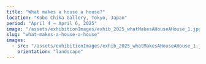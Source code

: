 ```yaml
---
title: "What makes a house a house?"
location: "Kobo Chika Gallery, Tokyo, Japan"
period: "April 4 – April 6, 2025"
image: "/assets/exhibitionImages/exhib_2025_whatMakesAHouseAHouse_1.jpg"
slug: "what-makes-a-house-a-house"
images:
  - src: "/assets/exhibitionImages/exhib_2025_whatMakesAHouseAHouse_1.jpg"
    orientation: "landscape"
---
```


